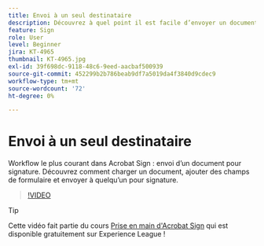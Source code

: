 ```yaml
---
title: Envoi à un seul destinataire
description: Découvrez à quel point il est facile d’envoyer un document pour signature
feature: Sign
role: User
level: Beginner
jira: KT-4965
thumbnail: KT-4965.jpg
exl-id: 39f698dc-9118-48c6-9eed-aacbaf500939
source-git-commit: 452299b2b786beab9df7a5019da4f3840d9cdec9
workflow-type: tm+mt
source-wordcount: '72'
ht-degree: 0%

---
```


# Envoi à un seul destinataire

Workflow le plus courant dans Acrobat Sign : envoi d’un document pour signature. Découvrez comment charger un document, ajouter des champs de formulaire et envoyer à quelqu’un pour signature.

>[!VIDEO](https://video.tv.adobe.com/v/341295?quality=12&learn=on&hidetitle=true)

>[!TIP]
>
>Cette vidéo fait partie du cours [Prise en main d&#39;Acrobat Sign](https://experienceleague.adobe.com/?recommended=Sign-U-1-2020.1) qui est disponible gratuitement sur Experience League !